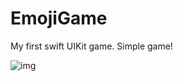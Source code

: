# EmojiGame
My first swift UIKit game. Simple game!

<img src="EmojiGame/Assets/pic1.png" alt="img" />
